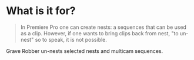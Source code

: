 # What is it for?

> In Premiere Pro one can create nests: a sequences that can be used as a clip. However, if one wants to bring clips back from nest, "to un-nest" so to speak, it is not possible.

Grave Robber un-nests selected nests and multicam sequences.
